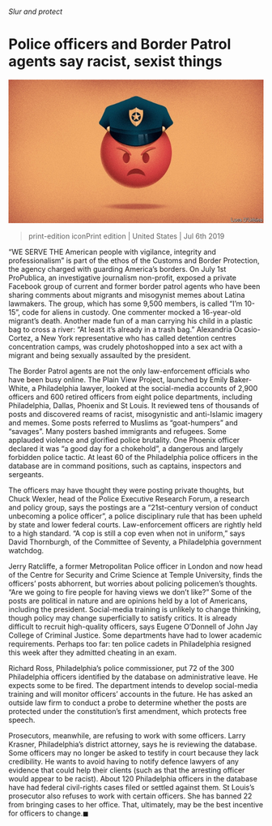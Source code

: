 ###### Slur and protect

# Police officers and Border Patrol agents say racist, sexist things 

![image](images/20190706_USD001_0.jpg) 

> print-edition iconPrint edition | United States | Jul 6th 2019 

“WE SERVE THE American people with vigilance, integrity and professionalism” is part of the ethos of the Customs and Border Protection, the agency charged with guarding America’s borders. On July 1st ProPublica, an investigative journalism non-profit, exposed a private Facebook group of current and former border patrol agents who have been sharing comments about migrants and misogynist memes about Latina lawmakers. The group, which has some 9,500 members, is called “I’m 10-15”, code for aliens in custody. One commenter mocked a 16-year-old migrant’s death. Another made fun of a man carrying his child in a plastic bag to cross a river: “At least it’s already in a trash bag.” Alexandria Ocasio-Cortez, a New York representative who has called detention centres concentration camps, was crudely photoshopped into a sex act with a migrant and being sexually assaulted by the president. 

The Border Patrol agents are not the only law-enforcement officials who have been busy online. The Plain View Project, launched by Emily Baker-White, a Philadelphia lawyer, looked at the social-media accounts of 2,900 officers and 600 retired officers from eight police departments, including Philadelphia, Dallas, Phoenix and St Louis. It reviewed tens of thousands of posts and discovered reams of racist, misogynistic and anti-Islamic imagery and memes. Some posts referred to Muslims as “goat-humpers” and “savages”. Many posters bashed immigrants and refugees. Some applauded violence and glorified police brutality. One Phoenix officer declared it was “a good day for a chokehold”, a dangerous and largely forbidden police tactic. At least 60 of the Philadelphia police officers in the database are in command positions, such as captains, inspectors and sergeants. 

The officers may have thought they were posting private thoughts, but Chuck Wexler, head of the Police Executive Research Forum, a research and policy group, says the postings are a “21st-century version of conduct unbecoming a police officer”, a police disciplinary rule that has been upheld by state and lower federal courts. Law-enforcement officers are rightly held to a high standard. “A cop is still a cop even when not in uniform,” says David Thornburgh, of the Committee of Seventy, a Philadelphia government watchdog. 

Jerry Ratcliffe, a former Metropolitan Police officer in London and now head of the Centre for Security and Crime Science at Temple University, finds the officers’ posts abhorrent, but worries about policing policemen’s thoughts. “Are we going to fire people for having views we don’t like?” Some of the posts are political in nature and are opinions held by a lot of Americans, including the president. Social-media training is unlikely to change thinking, though policy may change superficially to satisfy critics. It is already difficult to recruit high-quality officers, says Eugene O’Donnell of John Jay College of Criminal Justice. Some departments have had to lower academic requirements. Perhaps too far: ten police cadets in Philadelphia resigned this week after they admitted cheating in an exam. 

Richard Ross, Philadelphia’s police commissioner, put 72 of the 300 Philadelphia officers identified by the database on administrative leave. He expects some to be fired. The department intends to develop social-media training and will monitor officers’ accounts in the future. He has asked an outside law firm to conduct a probe to determine whether the posts are protected under the constitution’s first amendment, which protects free speech. 

Prosecutors, meanwhile, are refusing to work with some officers. Larry Krasner, Philadelphia’s district attorney, says he is reviewing the database. Some officers may no longer be asked to testify in court because they lack credibility. He wants to avoid having to notify defence lawyers of any evidence that could help their clients (such as that the arresting officer would appear to be racist). About 120 Philadelphia officers in the database have had federal civil-rights cases filed or settled against them. St Louis’s prosecutor also refuses to work with certain officers. She has banned 22 from bringing cases to her office. That, ultimately, may be the best incentive for officers to change.◼ 

